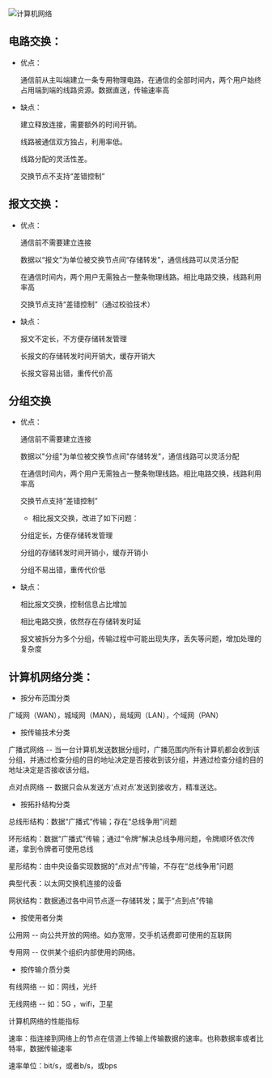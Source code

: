 ![计算机网络](/Users/ljx/Desktop/ljxzdnb.github.io/考研/专业课/计算机/计算机网络.png)

## 电路交换：

* 优点：

  通信前从主叫端建立一条专用物理电路，在通信的全部时间内，两个用户始终占用端到端的线路资源。数据直送，传输速率高

* 缺点：

  建立释放连接，需要额外的时间开销。

  线路被通信双方独占，利用率低。

  线路分配的灵活性差。

  交换节点不支持“差错控制”

## 报文交换：

* 优点：

  通信前不需要建立连接

  数据以“报文”为单位被交换节点间“存储转发”，通信线路可以灵活分配

  在通信时间内，两个用户无需独占一整条物理线路。相比电路交换，线路利用率高

  交换节点支持“差错控制”（通过校验技术）

* 缺点：

  报文不定长，不方便存储转发管理

  长报文的存储转发时间开销大，缓存开销大

  长报文容易出错，重传代价高

## 分组交换

* 优点：

  通信前不需要建立连接

  数据以"分组"为单位被交换节点间"存储转发"，通信线路可以灵活分配

  在通信时间内，两个用户无需独占一整条物理线路。相比电路交换，线路利用率高

  交换节点支持“差错控制”

  - 相比报文交换，改进了如下问题：

  分组定长，方便存储转发管理

  分组的存储转发时间开销小，缓存开销小

  分组不易出错，重传代价低

* 缺点：

  相比报文交换，控制信息占比增加

  相比电路交换，依然存在存储转发时延

  报文被拆分为多个分组，传输过程中可能出现失序，丢失等问题，增加处理的复杂度

## 计算机网络分类：

* 按分布范围分类

广域网（WAN），城域网（MAN），局域网（LAN），个域网（PAN）

- 按传输技术分类

广播式网络 -- 当一台计算机发送数据分组时，广播范围内所有计算机都会收到该分组，并通过检查分组的目的地址决定是否接收到该分组，并通过检查分组的目的地址决定是否接收该分组。

点对点网络 -- 数据只会从发送方‘点对点’发送到接收方，精准送达。

- 按拓扑结构分类

总线形结构：数据“广播式”传输；存在“总线争用”问题

环形结构：数据“广播式”传输；通过“令牌”解决总线争用问题，令牌顺环依次传递，拿到令牌者可使用总线

星形结构：由中央设备实现数据的“点对点”传输，不存在“总线争用”问题

典型代表：以太网交换机连接的设备

网状结构：数据通过各中间节点逐一存储转发；属于“点到点”传输

* 按使用者分类

公用网 -- 向公共开放的网络。如办宽带，交手机话费即可使用的互联网

专用网 -- 仅供某个组织内部使用的网络。

* 按传输介质分类

有线网络 -- 如：网线，光纤

无线网络 -- 如：5G ，wifi，卫星



计算机网络的性能指标

速率：指连接到网络上的节点在信道上传输上传输数据的速率。也称数据率或者比特率，数据传输速率

速率单位：bit/s，或者b/s，或bps

